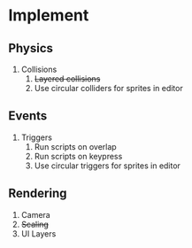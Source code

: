 # Implement

## Physics

1. Collisions
   1. ~~Layered collisions~~
   2. Use circular colliders for sprites in editor

## Events

1. Triggers
   1. Run scripts on overlap
   2. Run scripts on keypress
   3. Use circular triggers for sprites in editor

## Rendering

1. Camera
2. ~~Scaling~~
3. UI Layers